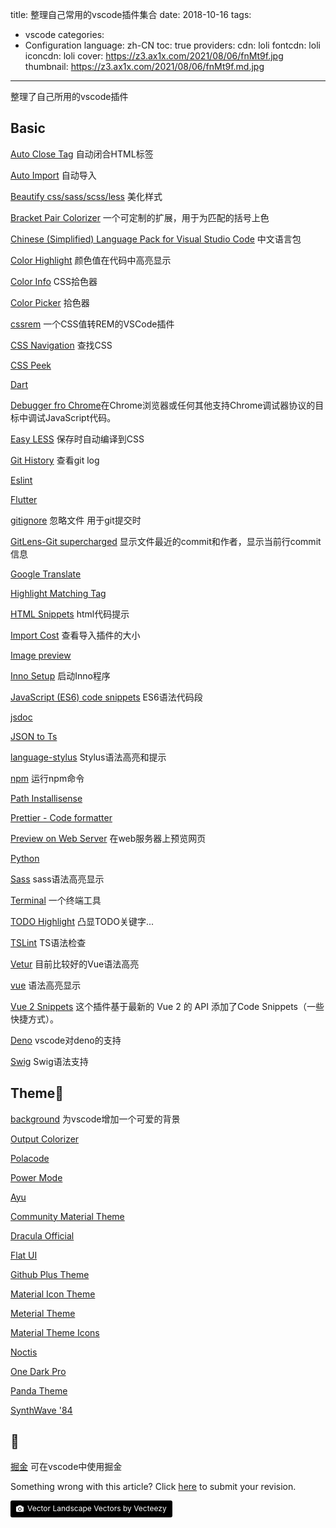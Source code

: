 title: 整理自己常用的vscode插件集合
date: 2018-10-16
tags:
- vscode
categories:
- Configuration
language: zh-CN
toc: true
providers:
    cdn: loli
    fontcdn: loli
    iconcdn: loli
cover: https://z3.ax1x.com/2021/08/06/fnMt9f.jpg
thumbnail: https://z3.ax1x.com/2021/08/06/fnMt9f.md.jpg
---

整理了自己所用的vscode插件

<!-- more -->

## Basic

[Auto Close Tag](https://marketplace.visualstudio.com/items?itemName=formulahendry.auto-close-tag)  自动闭合HTML标签

[Auto Import](https://marketplace.visualstudio.com/items?itemName=steoates.autoimport) 自动导入

[Beautify css/sass/scss/less](https://marketplace.visualstudio.com/items?itemName=michelemelluso.code-beautifier) 美化样式

[Bracket Pair Colorizer](https://marketplace.visualstudio.com/items?itemName=CoenraadS.bracket-pair-colorizer) 一个可定制的扩展，用于为匹配的括号上色

[Chinese (Simplified) Language Pack for Visual Studio Code](https://marketplace.visualstudio.com/items?itemName=MS-CEINTL.vscode-language-pack-zh-hans) 中文语言包

[Color Highlight](https://marketplace.visualstudio.com/items?itemName=naumovs.color-highlight) 颜色值在代码中高亮显示

[Color Info](https://marketplace.visualstudio.com/items?itemName=bierner.color-info) CSS拾色器

[Color Picker](https://marketplace.visualstudio.com/items?itemName=anseki.vscode-color) 拾色器

[cssrem](https://marketplace.visualstudio.com/items?itemName=cipchk.cssrem) 一个CSS值转REM的VSCode插件

[CSS Navigation](https://marketplace.visualstudio.com/items?itemName=pucelle.vscode-css-navigation) 查找CSS

[CSS Peek](https://marketplace.visualstudio.com/items?itemName=pranaygp.vscode-css-peek)

[Dart](https://marketplace.visualstudio.com/items?itemName=Dart-Code.dart-code)

[Debugger fro Chrome](https://marketplace.visualstudio.com/items?itemName=msjsdiag.debugger-for-chrome)在Chrome浏览器或任何其他支持Chrome调试器协议的目标中调试JavaScript代码。

[Easy LESS](https://marketplace.visualstudio.com/items?itemName=mrcrowl.easy-less) 保存时自动编译到CSS

[Git History](https://marketplace.visualstudio.com/items?itemName=donjayamanne.githistory) 查看git log

[Eslint](https://marketplace.visualstudio.com/items?itemName=dbaeumer.vscode-eslint)

[Flutter](https://marketplace.visualstudio.com/items?itemName=Dart-Code.flutter)

[gitignore](https://marketplace.visualstudio.com/items?itemName=codezombiech.gitignore) 忽略文件 用于git提交时

[GitLens-Git supercharged](https://marketplace.visualstudio.com/items?itemName=eamodio.gitlens) 显示文件最近的commit和作者，显示当前行commit信息

[Google Translate](https://marketplace.visualstudio.com/items?itemName=hancel.google-translate)

[Highlight Matching Tag](https://marketplace.visualstudio.com/items?itemName=vincaslt.highlight-matching-tag)

[HTML Snippets](https://marketplace.visualstudio.com/items?itemName=abusaidm.html-snippets) html代码提示

[Import Cost](https://marketplace.visualstudio.com/items?itemName=wix.vscode-import-cost) 查看导入插件的大小

[Image preview](https://marketplace.visualstudio.com/items?itemName=kisstkondoros.vscode-gutter-preview)

[Inno Setup](https://marketplace.visualstudio.com/items?itemName=idleberg.innosetup) 启动Inno程序

[JavaScript (ES6) code snippets](https://marketplace.visualstudio.com/items?itemName=xabikos.JavaScriptSnippets) ES6语法代码段

[jsdoc](https://marketplace.visualstudio.com/items?itemName=lllllllqw.jsdoc)

[JSON to Ts](https://marketplace.visualstudio.com/items?itemName=MariusAlchimavicius.json-to-ts)

[language-stylus](https://marketplace.visualstudio.com/items?itemName=sysoev.language-stylus) Stylus语法高亮和提示

[npm](https://marketplace.visualstudio.com/items?itemName=fknop.vscode-npm) 运行npm命令

[Path Installisense](https://marketplace.visualstudio.com/items?itemName=christian-kohler.path-intellisense)

[Prettier - Code formatter](https://marketplace.visualstudio.com/items?itemName=esbenp.prettier-vscode)

[Preview on Web Server](https://marketplace.visualstudio.com/items?itemName=yuichinukiyama.vscode-preview-server) 在web服务器上预览网页

[Python](https://marketplace.visualstudio.com/items?itemName=ms-python.python)

[Sass](https://marketplace.visualstudio.com/items?itemName=robinbentley.sass-indented) sass语法高亮显示

[Terminal](https://marketplace.visualstudio.com/items?itemName=formulahendry.terminal) 一个终端工具

[TODO Highlight](https://marketplace.visualstudio.com/items?itemName=wayou.vscode-todo-highlight) 凸显TODO关键字...

[TSLint](https://marketplace.visualstudio.com/items?itemName=eg2.tslint) TS语法检查

[Vetur](https://marketplace.visualstudio.com/items?itemName=octref.vetur) 目前比较好的Vue语法高亮

[vue](https://marketplace.visualstudio.com/items?itemName=jcbuisson.vue) 语法高亮显示

[Vue 2 Snippets](https://marketplace.visualstudio.com/items?itemName=hollowtree.vue-snippets) 这个插件基于最新的 Vue 2 的 API 添加了Code Snippets（一些快捷方式）。

[Deno](https://marketplace.visualstudio.com/items?itemName=justjavac.vscode-deno) vscode对deno的支持

[Swig](https://marketplace.visualstudio.com/items?itemName=zhutian.swig) Swig语法支持

## Theme🎨

[background](https://marketplace.visualstudio.com/items?itemName=shalldie.background) 为vscode增加一个可爱的背景

[Output Colorizer](https://marketplace.visualstudio.com/items?itemName=IBM.output-colorizer)

[Polacode](https://marketplace.visualstudio.com/items?itemName=pnp.polacode)

[Power Mode](https://marketplace.visualstudio.com/items?itemName=hoovercj.vscode-power-mode)

[Ayu](https://marketplace.visualstudio.com/items?itemName=teabyii.ayu)

[Community Material Theme](https://marketplace.visualstudio.com/items?itemName=Equinusocio.vsc-community-material-theme)

[Dracula Official](https://marketplace.visualstudio.com/items?itemName=dracula-theme.theme-dracula)

[Flat UI](https://marketplace.visualstudio.com/items?itemName=lkytal.FlatUI)

[Github Plus Theme](https://marketplace.visualstudio.com/items?itemName=thenikso.github-plus-theme)

[Material Icon Theme](https://marketplace.visualstudio.com/items?itemName=PKief.material-icon-theme)

[Meterial Theme](https://marketplace.visualstudio.com/items?itemName=Equinusocio.vsc-material-theme)

[Material Theme Icons](https://marketplace.visualstudio.com/items?itemName=Equinusocio.vsc-material-theme-icons)

[Noctis](https://marketplace.visualstudio.com/items?itemName=liviuschera.noctis)

[One Dark Pro](https://marketplace.visualstudio.com/items?itemName=zhuangtongfa.Material-theme)

[Panda Theme](https://marketplace.visualstudio.com/items?itemName=tinkertrain.theme-panda)

[SynthWave '84](https://marketplace.visualstudio.com/items?itemName=RobbOwen.synthwave-vscode)

## 🚣

[掘金](https://marketplace.visualstudio.com/items?itemName=luzhenqian.juejin) 可在vscode中使用掘金

<article class="message message-immersive is-warning">
<div class="message-body">
<i class="fas fa-question-circle mr-2"></i>Something wrong with this article? 
Click <a href="https://github.com/CrazyChenzi/nblogs/edit/site/source/_posts/2020/vscode插件集合.md">here</a> 
to submit your revision.
</div>
</article>

<a style="background-color:black;color:white;text-decoration:none;padding:4px 6px;font-size:12px;line-height:1.2;display:inline-block;border-radius:3px" href="https://wallhaven.cc" target="_blank" rel="noopener noreferrer" title="Vector Landscape Vectors by Vecteezy"><span style="display:inline-block;padding:2px 3px"><svg xmlns="http://www.w3.org/2000/svg" style="height:12px;width:auto;position:relative;vertical-align:middle;top:-1px;fill:white" viewBox="0 0 32 32"><path d="M20.8 18.1c0 2.7-2.2 4.8-4.8 4.8s-4.8-2.1-4.8-4.8c0-2.7 2.2-4.8 4.8-4.8 2.7.1 4.8 2.2 4.8 4.8zm11.2-7.4v14.9c0 2.3-1.9 4.3-4.3 4.3h-23.4c-2.4 0-4.3-1.9-4.3-4.3v-15c0-2.3 1.9-4.3 4.3-4.3h3.7l.8-2.3c.4-1.1 1.7-2 2.9-2h8.6c1.2 0 2.5.9 2.9 2l.8 2.4h3.7c2.4 0 4.3 1.9 4.3 4.3zm-8.6 7.5c0-4.1-3.3-7.5-7.5-7.5-4.1 0-7.5 3.4-7.5 7.5s3.3 7.5 7.5 7.5c4.2-.1 7.5-3.4 7.5-7.5z"></path></svg></span><span style="display:inline-block;padding:2px 3px">Vector Landscape Vectors by Vecteezy</span></a>